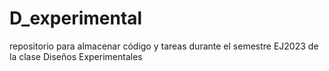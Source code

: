 # D_experimental
repositorio para almacenar código y tareas durante el semestre EJ2023 de la clase Diseños Experimentales 
